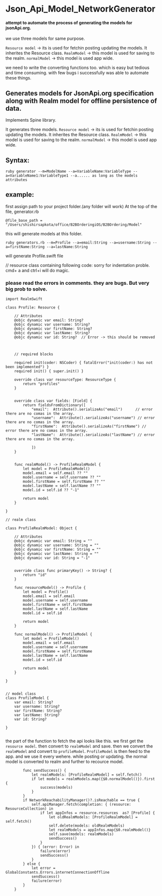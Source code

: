# Json_Api_Model_NetworkGenerator

#### attempt to automate the process of generating the models for jsonApi.org.
we use three models for same purpose.

```Resource model``` -> its is used for fetchin posting updating the models. It inherites the Resource class.
```RealmModel``` -> this model is used for saving to the realm.
```normalModel``` -> this model is used app wide.

we need to write the converting functions too. which is easy but tedious and time consuming.
with few bugs i successfully was able to automate these things.

## Generates models for JsonApi.org specification along with Realm model for offline persistence of data.
Implements Spine library.

It generates three models.
```Resource model``` -> its is used for fetchin posting updating the models. It inherites the Resource class.
```RealmModel``` -> this model is used for saving to the realm.
```normalModel``` -> this model is used app wide.



## Syntax: 

```ruby generator --m=ModelName --a=VariableName:VariableType --a=VariableName1:VariableType1 --a...... as long as the models attributes```


## example:
first assign path to your project folder.(any folder will work)
At the top of the file, generator.rb

```@file_base_path = "/Users/shishirsapkota/office/B2BOrderingiOS/B2BOrdering/Model"```

this will generate models at this folder.


```ruby generators.rb --m=Profile --a=email:String --a=username:String --a=firstName:String --a=lastName:String```


will generate Profile.swift file





// resource class containing following code:
sorry for indentation proble. cmd+ a and ctrl+i will do magic.

### please read the errors in comments. they are bugs. But very big prob to solve.


```import Foundation
import RealmSwift

class Profile: Resource {
    
    // Attributes
    @objc dynamic var email: String? 
    @objc dynamic var username: String?
    @objc dynamic var firstName: String?
    @objc dynamic var lastName: String?
    @objc dynamic var id: String?  // Error -> this should be removed
    
    
    
    // required blocks
    
    required init(coder: NSCoder) { fatalError("init(coder:) has not been implemented") }
    required init() { super.init() }
    
    override class var resourceType: ResourceType {
        return "profiles"
    }
    
    
    override class var fields: [Field] {
        return fieldsFromDictionary([   
            "email":  Attribute().serializeAs("email")      // error there are no comas in the array.
            "username":  Attribute().serializeAs("username") // error there are no comas in the array.
            "firstName":  Attribute().serializeAs("firstName") // error there are no comas in the array.
            "lastName":  Attribute().serializeAs("lastName") // error there are no comas in the array.
            
            ])
    }
    
    
    func realmModel() -> ProfileRealmModel {
        let model = ProfileRealmModel()
        model.email = self.email ?? ""
        model.username = self.username ?? ""
        model.firstName = self.firstName ?? ""
        model.lastName = self.lastName ?? ""
        model.id = self.id ?? "-1"
        
        return model
    }
    
}

// realm class

class ProfileRealmModel: Object {
    
    // Attributes
    @objc dynamic var email: String = "" 
    @objc dynamic var username: String = ""
    @objc dynamic var firstName: String = ""
    @objc dynamic var lastName: String = ""
    @objc dynamic var id: String = "-1"
    
    
    override class func primaryKey() -> String? {
        return "id"
    }
    
    func resourceModel() -> Profile {
        let model = Profile()
        model.email = self.email
        model.username = self.username
        model.firstName = self.firstName
        model.lastName = self.lastName
        model.id = self.id
        
        return model
    }
    
    func normalModel() -> ProfileModel {
        let model = ProfileModel()
        model.email = self.email
        model.username = self.username
        model.firstName = self.firstName
        model.lastName = self.lastName
        model.id = self.id
        
        return model
    }
    
}


// model class
class ProfileModel {
    var email: String? 
    var username: String?
    var firstName: String?
    var lastName: String?
    var id: String?
    
}


```
the part of the function to fetch the api  looks like this. we first get the ```resource model```. then convert to ```realmModel``` and save.
then we convert the ```realmModel``` and convert to ```profileModel```. ```ProfileModel``` is then feed to the app. and we use it every wehere.
while posting or updating. the normal model is converted to realm and further to recource model.

``` func fetchProfile(success: @escaping (ProfileModel) -> (), failure: @escaping  (Error) -> ()) {
        func sendSuccess() {
            let realmModels: [ProfileRealmModel] = self.fetch()
            if let models = realmModels.map({$0.normalModel()}).first {
                success(models)
            }
        }
        if NetworkReachabilityManager()?.isReachable == true {
            self.apiManager.fetch(completion: { (resource: ResourceCollection) in
                if let appInfos = resource.resources  as? [Profile] {
                    let oldRealmModels: [ProfileRealmModel] = self.fetch()
                    self.delete(models: oldRealmModels)
                    let realmModels = appInfos.map{$0.realmModel()}
                    self.save(models: realmModels)
                    sendSuccess()
                }
            }) { (error: Error) in
                failure(error)
                sendSuccess()
            }
        } else {
            let error = GlobalConstants.Errors.internetConnectionOffline
            sendSuccess()
            failure(error)
        }
    }
